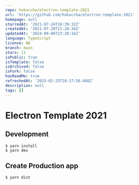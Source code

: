 ```yaml
---
repo: hokaccha/electron-template-2021
url: 'https://github.com/hokaccha/electron-template-2021'
homepage: null
starredAt: '2021-07-24T18:39:32Z'
createdAt: '2021-07-20T11:20:34Z'
updatedAt: '2024-09-06T23:20:16Z'
language: TypeScript
license: NA
branch: main
stars: 11
isPublic: true
isTemplate: false
isArchived: false
isFork: false
hasReadMe: true
refreshedAt: '2025-02-25T20:37:50.048Z'
description: null
tags: []
---
```


# Electron Template 2021

## Development

```
$ yarn install
$ yarn dev
```

## Create Production app

```
$ yarn dist
```
